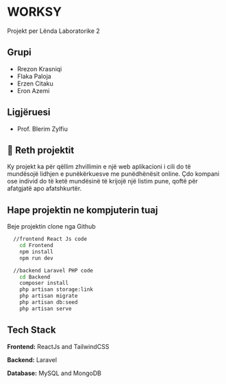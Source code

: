 # WORKSY

Projekt per Lënda Laboratorike 2

## Grupi

- Rrezon Krasniqi
- Flaka Paloja
- Erzen Citaku
- Eron Azemi

## Ligjëruesi

- Prof. Blerim Zylfiu

## 🚀 Reth projektit

Ky projekt ka për qëllim zhvillimin e një web aplikacioni i cili do të mundësojë lidhjen e punëkërkuesve me punëdhënësit online. Çdo kompani ose individ do të ketë mundësinë të krijojë një listim pune, qoftë për afatgjatë apo afatshkurtër.

## Hape projektin ne kompjuterin tuaj

Beje projektin clone nga Github

```bash
  //frontend React Js code
    cd Frontend
    npm install
    npm run dev
```

```bash
  //backend Laravel PHP code
    cd Backend
    composer install
    php artisan storage:link
    php artisan migrate
    php artisan db:seed
    php artisan serve
```

## Tech Stack

**Frontend:** ReactJs and TailwindCSS

**Backend:** Laravel

**Database:** MySQL and MongoDB
